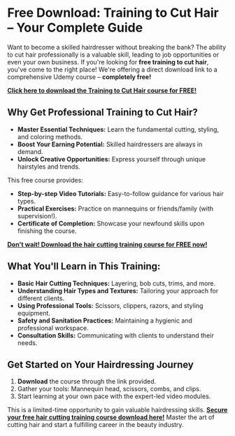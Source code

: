 # Free Download: Training to Cut Hair – Your Complete Guide

Want to become a skilled hairdresser without breaking the bank? The ability to cut hair professionally is a valuable skill, leading to job opportunities or even your own business. If you're looking for **free training to cut hair**, you've come to the right place! We're offering a direct download link to a comprehensive Udemy course – **completely free!**

[**Click here to download the Training to Cut Hair course for FREE!**](https://udemywork.com/training-to-cut-hair)

## Why Get Professional Training to Cut Hair?

*   **Master Essential Techniques:** Learn the fundamental cutting, styling, and coloring methods.
*   **Boost Your Earning Potential:** Skilled hairdressers are always in demand.
*   **Unlock Creative Opportunities:** Express yourself through unique hairstyles and trends.

This free course provides:

*   **Step-by-step Video Tutorials:** Easy-to-follow guidance for various hair types.
*   **Practical Exercises:** Practice on mannequins or friends/family (with supervision!).
*   **Certificate of Completion:** Showcase your newfound skills upon finishing the course.

[**Don't wait! Download the hair cutting training course for FREE now!**](https://udemywork.com/training-to-cut-hair)

## What You'll Learn in This Training:

*   **Basic Hair Cutting Techniques:** Layering, bob cuts, trims, and more.
*   **Understanding Hair Types and Textures:** Tailoring your approach for different clients.
*   **Using Professional Tools:** Scissors, clippers, razors, and styling equipment.
*   **Safety and Sanitation Practices:** Maintaining a hygienic and professional workspace.
*   **Consultation Skills:** Communicating with clients to understand their needs.

## Get Started on Your Hairdressing Journey

1.  **Download** the course through the link provided.
2.  Gather your tools: Mannequin head, scissors, combs, and clips.
3.  Start learning at your own pace with the expert-led video modules.

This is a limited-time opportunity to gain valuable hairdressing skills. **[Secure your free hair cutting training course download here!](https://udemywork.com/training-to-cut-hair)** Master the art of cutting hair and start a fulfilling career in the beauty industry.
